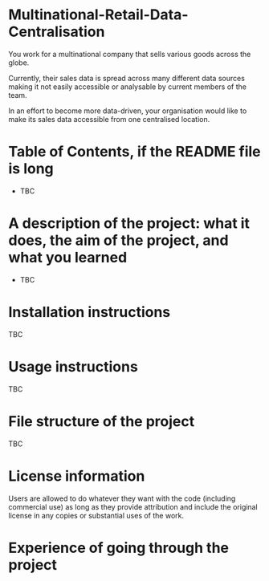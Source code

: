 # Multinational-Retail-Data-Centralisation
You work for a multinational company that sells various goods across the globe.

Currently, their sales data is spread across many different data sources making it not easily accessible or analysable by current members of the team.

In an effort to become more data-driven, your organisation would like to make its sales data accessible from one centralised location.

# Table of Contents, if the README file is long
- TBC
# A description of the project: what it does, the aim of the project, and what you learned
- TBC

# Installation instructions

TBC

# Usage instructions

TBC

# File structure of the project

TBC

# License information

Users are allowed to do whatever they want with the code (including commercial use) as long as they provide attribution and include the original license in any copies or substantial uses of the work.

# Experience of going through the project
